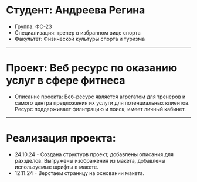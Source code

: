 # Студент: Андреева Регина
- Группа: ФС-23
- Специализация: тренер в избранном виде спорта
- Факультет: Физической культуры спорта и туризма
---
# Проект: Веб ресурс по оказанию услуг в сфере фитнеса
- Описание проекта: Веб-ресурс является агрегатом для тренеров и самого центра предложения их услуги для потенциальных клиентов. Ресурс поддерживает фильтрацию и поиск, имеет личный кабинет.
---
# Реализация проекта:
- 24.10.24 - Создана структурв проект, добавлены описания для рахзделов. Выгружены изображения из макета, добавлены используемые шрифты в макете.
- 12.11.24 - Верстаем страницу на основании макета.
